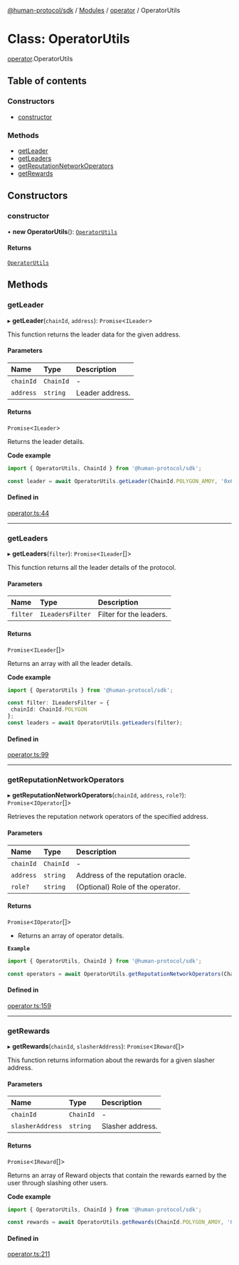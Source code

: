 [@human-protocol/sdk](../README.md) / [Modules](../modules.md) / [operator](../modules/operator.md) / OperatorUtils

# Class: OperatorUtils

[operator](../modules/operator.md).OperatorUtils

## Table of contents

### Constructors

- [constructor](operator.OperatorUtils.md#constructor)

### Methods

- [getLeader](operator.OperatorUtils.md#getleader)
- [getLeaders](operator.OperatorUtils.md#getleaders)
- [getReputationNetworkOperators](operator.OperatorUtils.md#getreputationnetworkoperators)
- [getRewards](operator.OperatorUtils.md#getrewards)

## Constructors

### constructor

• **new OperatorUtils**(): [`OperatorUtils`](operator.OperatorUtils.md)

#### Returns

[`OperatorUtils`](operator.OperatorUtils.md)

## Methods

### getLeader

▸ **getLeader**(`chainId`, `address`): `Promise`\<`ILeader`\>

This function returns the leader data for the given address.

#### Parameters

| Name | Type | Description |
| :------ | :------ | :------ |
| `chainId` | `ChainId` | - |
| `address` | `string` | Leader address. |

#### Returns

`Promise`\<`ILeader`\>

Returns the leader details.

**Code example**

```ts
import { OperatorUtils, ChainId } from '@human-protocol/sdk';

const leader = await OperatorUtils.getLeader(ChainId.POLYGON_AMOY, '0x62dD51230A30401C455c8398d06F85e4EaB6309f');
```

#### Defined in

[operator.ts:44](https://github.com/humanprotocol/human-protocol/blob/c5bdba8d09572dcd1b7eef0032edf59f6f0b1b0f/packages/sdk/typescript/human-protocol-sdk/src/operator.ts#L44)

___

### getLeaders

▸ **getLeaders**(`filter`): `Promise`\<`ILeader`[]\>

This function returns all the leader details of the protocol.

#### Parameters

| Name | Type | Description |
| :------ | :------ | :------ |
| `filter` | `ILeadersFilter` | Filter for the leaders. |

#### Returns

`Promise`\<`ILeader`[]\>

Returns an array with all the leader details.

**Code example**

```ts
import { OperatorUtils } from '@human-protocol/sdk';

const filter: ILeadersFilter = {
 chainId: ChainId.POLYGON
};
const leaders = await OperatorUtils.getLeaders(filter);
```

#### Defined in

[operator.ts:99](https://github.com/humanprotocol/human-protocol/blob/c5bdba8d09572dcd1b7eef0032edf59f6f0b1b0f/packages/sdk/typescript/human-protocol-sdk/src/operator.ts#L99)

___

### getReputationNetworkOperators

▸ **getReputationNetworkOperators**(`chainId`, `address`, `role?`): `Promise`\<`IOperator`[]\>

Retrieves the reputation network operators of the specified address.

#### Parameters

| Name | Type | Description |
| :------ | :------ | :------ |
| `chainId` | `ChainId` | - |
| `address` | `string` | Address of the reputation oracle. |
| `role?` | `string` | (Optional) Role of the operator. |

#### Returns

`Promise`\<`IOperator`[]\>

- Returns an array of operator details.

**`Example`**

```typescript
import { OperatorUtils, ChainId } from '@human-protocol/sdk';

const operators = await OperatorUtils.getReputationNetworkOperators(ChainId.POLYGON_AMOY, '0x62dD51230A30401C455c8398d06F85e4EaB6309f');
```

#### Defined in

[operator.ts:159](https://github.com/humanprotocol/human-protocol/blob/c5bdba8d09572dcd1b7eef0032edf59f6f0b1b0f/packages/sdk/typescript/human-protocol-sdk/src/operator.ts#L159)

___

### getRewards

▸ **getRewards**(`chainId`, `slasherAddress`): `Promise`\<`IReward`[]\>

This function returns information about the rewards for a given slasher address.

#### Parameters

| Name | Type | Description |
| :------ | :------ | :------ |
| `chainId` | `ChainId` | - |
| `slasherAddress` | `string` | Slasher address. |

#### Returns

`Promise`\<`IReward`[]\>

Returns an array of Reward objects that contain the rewards earned by the user through slashing other users.

**Code example**

```ts
import { OperatorUtils, ChainId } from '@human-protocol/sdk';

const rewards = await OperatorUtils.getRewards(ChainId.POLYGON_AMOY, '0x62dD51230A30401C455c8398d06F85e4EaB6309f');
```

#### Defined in

[operator.ts:211](https://github.com/humanprotocol/human-protocol/blob/c5bdba8d09572dcd1b7eef0032edf59f6f0b1b0f/packages/sdk/typescript/human-protocol-sdk/src/operator.ts#L211)
